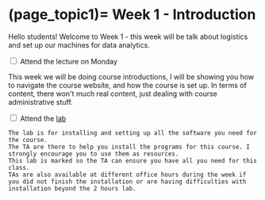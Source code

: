 (page_topic1)=
Week 1 - Introduction
=======================

Hello students!  Welcome to Week 1 - this week will be talk about logistics and set up our machines for data analytics. 

<label><input type="checkbox" id="week01_task1" class="box"> Attend the lecture on Monday </input></label>

This week we will be doing course introductions, I will be showing you how to navigate the course website, and how the course is set up. In terms of content, there won't much real content, just dealing with course administrative stuff.

<label><input type="checkbox" id="week01_task2" class="box"> Attend the [lab](./lab.md) </input></label>

```{tip}
The lab is for installing and setting up all the software you need for the course.
The TA are there to help you install the programs for this course. I strongly encourage you to use them as resources. 
This lab is marked so the TA can ensure you have all you need for this class. 
TAs are also available at different office hours during the week if you did not finish the installation or are having difficulties with installation beyond the 2 hours lab.
```


